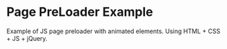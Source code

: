 # Page PreLoader Example
Example of JS page preloader with animated elements.
Using HTML + CSS + JS + jQuery.